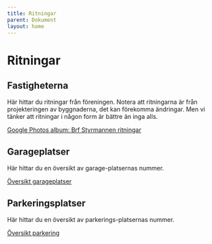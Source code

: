 ```yaml
---
title: Ritningar
parent: Dokument
layout: home
---
```


# Ritningar

## Fastigheterna

Här hittar du ritningar från föreningen. Notera att ritningarna är från projekteringen av byggnaderna, det kan förekomma ändringar. Men vi tänker att ritningar i någon form är bättre än inga alls.

[Google Photos album: Brf Styrmannen ritningar](https://photos.app.goo.gl/kArZ1b5XVuztB33Y8)

## Garageplatser

Här hittar du en översikt av garage-platsernas nummer.

[Översikt garageplatser](https://drive.google.com/file/d/1ahFI1JlJ9PqUPFVZxtfeEO7tqS9oz0zE/view?usp=sharing)

## Parkeringsplatser

Här hittar du en översikt av parkerings-platsernas nummer.

[Översikt parkering](https://drive.google.com/file/d/1ldkyUIc6-wQAzunD3PSEA-YXwJM9K9O3/view?usp=sharing)
